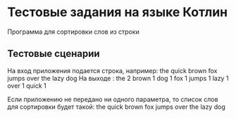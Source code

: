 # Тестовые задания на языке Котлин
Программа для сортировки слов из строки

## Тестовые сценарии

На вход приложения подается строка, например: the quick brown fox jumps over the lazy dog 
На выходе :  the 2
             brown 1
             dog 1
             fox 1
             jumps 1
             lazy 1
             over 1
             quick 1

Если приложению не передано ни одного параметра, то  список слов для сортировки будет такой: the quick brown fox jumps over the lazy dog